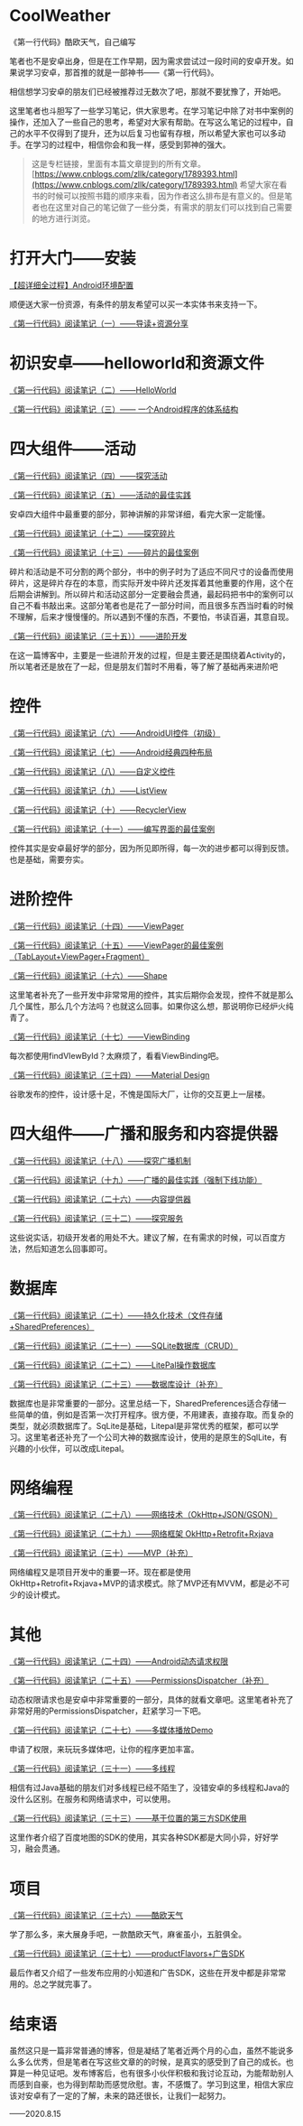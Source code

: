 # CoolWeather
《第一行代码》酷欧天气，自己编写

笔者也不是安卓出身，但是在工作早期，因为需求尝试过一段时间的安卓开发。如果说学习安卓，那首推的就是一部神书——《第一行代码》。

相信想学习安卓的朋友们已经被推荐过无数次了吧，那就不要犹豫了，开始吧。

这里笔者也斗胆写了一些学习笔记，供大家思考。在学习笔记中除了对书中案例的操作，还加入了一些自己的思考，希望对大家有帮助。在写这么笔记的过程中，自己的水平不仅得到了提升，还为以后复习也留有存根，所以希望大家也可以多动手。在学习的过程中，相信你会和我一样，感受到郭神的强大。

>这是专栏链接，里面有本篇文章提到的所有文章。[https://www.cnblogs.com/zllk/category/1789393.html](https://www.cnblogs.com/zllk/category/1789393.html)
希望大家在看书的时候可以按照书籍的顺序来看，因为作者这么排布是有意义的。但是笔者也在这里对自己的笔记做了一些分类，有需求的朋友们可以找到自己需要的地方进行浏览。

# 打开大门——安装
[【超详细全过程】Android环境配置](https://www.cnblogs.com/zllk/p/13156006.html)

顺便送大家一份资源，有条件的朋友希望可以买一本实体书来支持一下。

[《第一行代码》阅读笔记（一）——导读+资源分享](https://www.cnblogs.com/zllk/p/13363596.html)

# 初识安卓——helloworld和资源文件
[《第一行代码》阅读笔记（二）——HelloWorld](https://www.cnblogs.com/zllk/p/13363621.html)

[《第一行代码》阅读笔记（三）—— 一个Android程序的体系结构](https://www.cnblogs.com/zllk/p/13363628.html)

# 四大组件——活动
[《第一行代码》阅读笔记（四）——探究活动](https://www.cnblogs.com/zllk/p/13363651.html)

[《第一行代码》阅读笔记（五）——活动的最佳实践](https://www.cnblogs.com/zllk/p/13363656.html)

安卓四大组件中最重要的部分，郭神讲解的非常详细，看完大家一定能懂。

[《第一行代码》阅读笔记（十二）——探究碎片](https://www.cnblogs.com/zllk/p/13363742.html)

[《第一行代码》阅读笔记（十三）——碎片的最佳案例](https://www.cnblogs.com/zllk/p/13363771.html)

碎片和活动是不可分割的两个部分，书中的例子时为了适应不同尺寸的设备而使用碎片，这是碎片存在的本意，而实际开发中碎片还发挥着其他重要的作用，这个在后期会讲解到。所以碎片和活动这部分一定要融会贯通，最起码把书中的案例可以自己不看书敲出来。这部分笔者也是花了一部分时间，而且很多东西当时看的时候不理解，后来才慢慢懂的。所以遇到不懂的东西，不要怕，书读百遍，其意自现。

[《第一行代码》阅读笔记（三十五））——进阶开发](https://www.cnblogs.com/zllk/p/13424577.html)

在这一篇博客中，主要是一些进阶开发的过程，但是主要还是围绕着Activity的，所以笔者还是放在了一起，但是朋友们暂时不用看，等了解了基础再来进阶吧


# 控件
[《第一行代码》阅读笔记（六）——AndroidUI控件（初级）](https://www.cnblogs.com/zllk/p/13363672.html)

[《第一行代码》阅读笔记（七）——Android经典四种布局](https://www.cnblogs.com/zllk/p/13363691.html)

[《第一行代码》阅读笔记（八）——自定义控件](https://www.cnblogs.com/zllk/p/13363709.html)

[《第一行代码》阅读笔记（九）——ListView](https://www.cnblogs.com/zllk/p/13363723.html)

[《第一行代码》阅读笔记（十）——RecyclerView](https://www.cnblogs.com/zllk/p/13363729.html)

[《第一行代码》阅读笔记（十一）——编写界面的最佳案例](https://www.cnblogs.com/zllk/p/13363733.html)

控件其实是安卓最好学的部分，因为所见即所得，每一次的进步都可以得到反馈。也是基础，需要夯实。

# 进阶控件
[《第一行代码》阅读笔记（十四）——ViewPager](https://www.cnblogs.com/zllk/p/13363802.html)

[《第一行代码》阅读笔记（十五）——ViewPager的最佳案例（TabLayout+ViewPager+Fragment）](https://www.cnblogs.com/zllk/p/13369679.html)

[《第一行代码》阅读笔记（十六）——Shape](https://www.cnblogs.com/zllk/p/13369681.html)

这里笔者补充了一些开发中非常常用的控件，其实后期你会发现，控件不就是那么几个属性，那么几个方法吗？也就这么回事。如果你这么想，那说明你已经炉火纯青了。

[《第一行代码》阅读笔记（十七）——ViewBinding](https://www.cnblogs.com/zllk/p/13369684.html)

每次都使用findVIewById？太麻烦了，看看ViewBinding吧。

[《第一行代码》阅读笔记（三十四）——Material Design](https://www.cnblogs.com/zllk/p/13424566.html)

谷歌发布的控件，设计感十足，不愧是国际大厂，让你的交互更上一层楼。
# 四大组件——广播和服务和内容提供器
[《第一行代码》阅读笔记（十八）——探究广播机制](https://www.cnblogs.com/zllk/p/13369687.html)

[《第一行代码》阅读笔记（十九）——广播的最佳实践（强制下线功能）](https://www.cnblogs.com/zllk/p/13369691.html)

[《第一行代码》阅读笔记（二十六）——内容提供器](https://www.cnblogs.com/zllk/p/13416354.html)

[《第一行代码》阅读笔记（三十二）——探究服务](https://www.cnblogs.com/zllk/p/13424548.html)

这些说实话，初级开发者的用处不大。建议了解，在有需求的时候，可以百度方法，然后知道怎么回事即可。
# 数据库
[《第一行代码》阅读笔记（二十）——持久化技术（文件存储+SharedPreferences）](https://www.cnblogs.com/zllk/p/13416274.html)

[《第一行代码》阅读笔记（二十一）——SQLite数据库（CRUD）](https://www.cnblogs.com/zllk/p/13416291.html)

[《第一行代码》阅读笔记（二十二）——LitePal操作数据库](https://www.cnblogs.com/zllk/p/13416301.html)

[《第一行代码》阅读笔记（二十三）——数据库设计（补充）](https://www.cnblogs.com/zllk/p/13416309.html)

数据库也是非常重要的一部分。这里总结一下，SharedPreferences适合存储一些简单的值，例如是否第一次打开程序。很方便，不用建表，直接存取。而复杂的类型，就必须数据库了。SqLite是基础，Litepal是非常优秀的框架，都可以学习。这里笔者还补充了一个公司大神的数据库设计，使用的是原生的SqlLite，有兴趣的小伙伴，可以改成Litepal。

# 网络编程
[《第一行代码》阅读笔记（二十八）——网络技术（OkHttp+JSON/GSON）](https://www.cnblogs.com/zllk/p/13416378.html)

[《第一行代码》阅读笔记（二十九）——网络框架 OkHttp+Retrofit+Rxjava](https://www.cnblogs.com/zllk/p/13416383.html)

[《第一行代码》阅读笔记（三十）——MVP（补充）](https://www.cnblogs.com/zllk/p/13416392.html)

网络编程又是项目开发中的重要一环。现在都是使用OkHttp+Retrofit+Rxjava+MVP的请求模式。除了MVP还有MVVM，都是必不可少的设计模式。
# 其他
[《第一行代码》阅读笔记（二十四）——Android动态请求权限](https://www.cnblogs.com/zllk/p/13416330.html)

[《第一行代码》阅读笔记（二十五）——PermissionsDispatcher（补充）](https://www.cnblogs.com/zllk/p/13416342.html)

动态权限请求也是安卓中非常重要的一部分，具体的就看文章吧。这里笔者补充了非常好用的PermissionsDispatcher，赶紧学习一下吧。

[《第一行代码》阅读笔记（二十七）——多媒体播放Demo](https://www.cnblogs.com/zllk/p/13416369.html)

申请了权限，来玩玩多媒体吧，让你的程序更加丰富。

[《第一行代码》阅读笔记（三十一）——多线程](https://www.cnblogs.com/zllk/p/13424536.html)

相信有过Java基础的朋友们对多线程已经不陌生了，没错安卓的多线程和Java的没什么区别。在服务和网络请求中，可以使用。

[《第一行代码》阅读笔记（三十三）——基于位置的第三方SDK使用](https://www.cnblogs.com/zllk/p/13424557.html)

这里作者介绍了百度地图的SDK的使用，其实各种SDK都是大同小异，好好学习，融会贯通。


# 项目

[《第一行代码》阅读笔记（三十六）——酷欧天气](https://www.cnblogs.com/zllk/p/13424583.html)

学了那么多，来大展身手吧，一款酷欧天气，麻雀虽小，五脏俱全。

[《第一行代码》阅读笔记（三十七）——productFlavors+广告SDK](https://www.cnblogs.com/zllk/p/13424607.html)

最后作者又介绍了一些发布应用的小知道和广告SDK，这些在开发中都是非常常用的。总之学就完事了。


# 结束语
虽然这只是一篇非常普通的博客，但是凝结了笔者近两个月的心血，虽然不能说多么多么优秀，但是笔者在写这些文章的的时候，是真实的感受到了自己的成长。也算是一种见证吧。发布博客后，也有很多小伙伴积极和我讨论互动，为能帮助别人而感到自豪，也为得到帮助而感觉欣慰。害，不感慨了。学习到这里，相信大家应该对安卓有了一定的了解，未来的路还很长，让我们一起努力。

——2020.8.15
